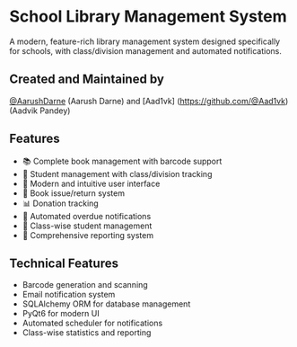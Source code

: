# School Library Management System

A modern, feature-rich library management system designed specifically for schools, with class/division management and automated notifications.

## Created and Maintained by
[@AarushDarne](https://github.com/AarushDarne) (Aarush Darne) and
[Aad1vk] (https://github.com/@Aad1vk) (Aadvik Pandey)

## Features

- 📚 Complete book management with barcode support
- 👥 Student management with class/division tracking
- 📱 Modern and intuitive user interface
- 🔄 Book issue/return system
- 📊 Donation tracking
- 📧 Automated overdue notifications
- 🏫 Class-wise student management
- 📝 Comprehensive reporting system

## Technical Features

- Barcode generation and scanning
- Email notification system
- SQLAlchemy ORM for database management
- PyQt6 for modern UI
- Automated scheduler for notifications
- Class-wise statistics and reporting

